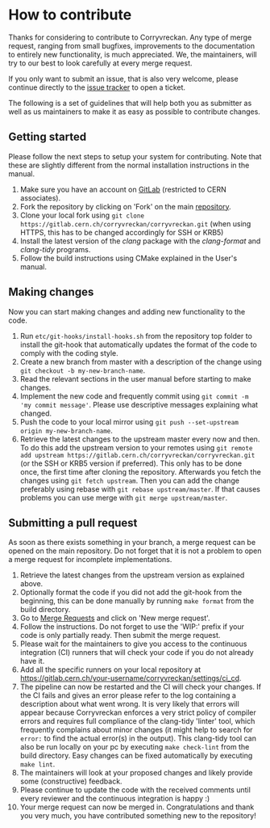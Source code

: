 # How to contribute
Thanks for considering to contribute to Corryvreckan. Any type of merge request, ranging from small bugfixes, improvements to the documentation to entirely new functionality, is much appreciated. We, the maintainers, will try to our best to look carefully at every merge request.

If you only want to submit an issue, that is also very welcome, please continue directly to the [issue tracker](https://gitlab.cern.ch/corryvreckan/corryvreckan/issues) to open a ticket.

The following is a set of guidelines that will help both you as submitter as well as us maintainers to make it as easy as possible to contribute changes.

## Getting started
Please follow the next steps to setup your system for contributing. Note that these are slightly different from the normal installation instructions in the manual.

1. Make sure you have an account on [GitLab](https://gitlab.cern.ch/) (restricted to CERN associates).
2. Fork the repository by clicking on 'Fork' on the main [repository](https://gitlab.cern.ch/corryvreckan/corryvreckan).
3. Clone your local fork using `git clone https://gitlab.cern.ch/corryvreckan/corryvreckan.git` (when using HTTPS, this has to be changed accordingly for SSH or KRB5)
4. Install the latest version of the *clang* package with the *clang-format* and *clang-tidy* programs.
5. Follow the build instructions using CMake explained in the User's manual.

## Making changes
Now you can start making changes and adding new functionality to the code.

1. Run `etc/git-hooks/install-hooks.sh` from the repository top folder to install the git-hook that automatically updates the format of the code to comply with the coding style.
2. Create a new branch from master with a description of the change using `git checkout -b my-new-branch-name`.
3. Read the relevant sections in the user manual before starting to make changes.
4. Implement the new code and frequently commit using `git commit -m 'my commit message'`. Please use descriptive messages explaining what changed.
5. Push the code to your local mirror using `git push --set-upstream origin my-new-branch-name`.
6. Retrieve the latest changes to the upstream master every now and then. To do this add the upstream version to your remotes using `git remote add upstream https://gitlab.cern.ch/corryvreckan/corryvreckan.git` (or the SSH or KRB5 version if preferred). This only has to be done once, the first time after cloning the repository. Afterwards you fetch the changes using `git fetch upstream`. Then you can add the change preferably using rebase with `git rebase upstream/master`. If that causes problems you can use merge with `git merge upstream/master`.

## Submitting a pull request
As soon as there exists something in your branch, a merge request can be opened on the main repository. Do not forget that it is not a problem to open a merge request for incomplete implementations.

1. Retrieve the latest changes from the upstream version as explained above.
2. Optionally format the code if you did not add the git-hook from the beginning, this can be done manually by running `make format` from the build directory.
3. Go to [Merge Requests](https://gitlab.cern.ch/corryvreckan/corryvreckan/merge_requests) and click on 'New merge request'.
4. Follow the instructions. Do not forget to use the 'WIP:' prefix if your code is only partially ready. Then submit the merge request.
5. Please wait for the maintainers to give you access to the continuous integration (CI) runners that will check your code if you do not already have it.
6. Add all the specific runners on your local repository at https://gitlab.cern.ch/your-username/corryvreckan/settings/ci_cd.
7. The pipeline can now be restarted and the CI will check your changes. If the CI fails and gives an error please refer to the log containing a description about what went wrong. It is very likely that errors will appear because Corryvreckan enforces a very strict policy of compiler errors and requires full compliance of the clang-tidy 'linter' tool, which frequently complains about minor changes (it might help to search for `error:` to find the actual error(s) in the output). This clang-tidy tool can also be run locally on your pc by executing `make check-lint` from the build directory. Easy changes can be fixed automatically by executing `make lint`.
8. The maintainers will look at your proposed changes and likely provide some (constructive) feedback.
9. Please continue to update the code with the received comments until every reviewer and the continuous integration is happy :)
10. Your merge request can now be merged in. Congratulations and thank you very much, you have contributed something new to the repository!
